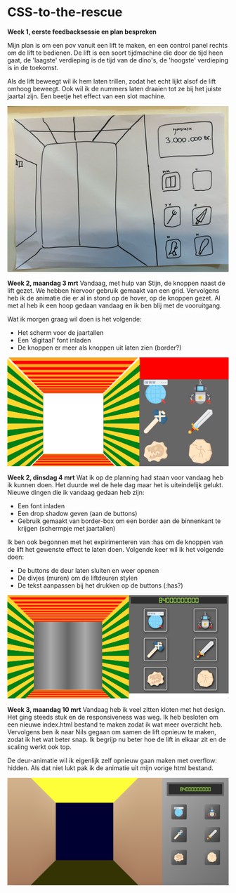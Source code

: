 # CSS-to-the-rescue

**Week 1, eerste feedbacksessie en plan bespreken**

Mijn plan is om een pov vanuit een lift te maken, en een control panel rechts om de lift te bedienen. De lift is een soort tijdmachine die door de tijd heen gaat, de 'laagste' verdieping is de tijd van de dino's, de 'hoogste' verdieping is in de toekomst. 

Als de lift beweegt wil ik hem laten trillen, zodat het echt lijkt alsof de lift omhoog beweegt. Ook wil ik de nummers laten draaien tot ze bij het juiste jaartal zijn. Een beetje het effect van een slot machine. 

![Schets van lift](./images/schetsvanlift.jpeg)

**Week 2, maandag 3 mrt**
Vandaag, met hulp van Stijn, de knoppen naast de lift gezet. We hebben hiervoor gebruik gemaakt van een grid. Vervolgens heb ik de animatie die er al in stond op de hover, op de knoppen gezet. Al met al heb ik een hoop gedaan vandaag en ik ben blij met de vooruitgang.

Wat ik morgen graag wil doen is het volgende:
 - Het scherm voor de jaartallen
 - Een 'digitaal' font inladen
 - De knoppen er meer als knoppen uit laten zien (border?)
 
![Maandag 03/03](./images/03032025CSS.png)

**Week 2, dinsdag 4 mrt**
Wat ik op de planning had staan voor vandaag heb ik kunnen doen. Het duurde wel de hele dag maar het is uiteindelijk gelukt. Nieuwe dingen die ik vandaag gedaan heb zijn:
 - Een font inladen
 - Een drop shadow geven (aan de buttons)
 - Gebruik gemaakt van border-box om een border aan de binnenkant te krijgen (schermpje met jaartallen)

Ik ben ook begonnen met het expirimenteren van :has om de knoppen van de lift het gewenste effect te laten doen. Volgende keer wil ik het volgende doen:
 - De buttons de deur laten sluiten en weer openen
 - De divjes (muren) om de liftdeuren stylen
 - De tekst aanpassen bij het drukken op de buttons (:has?)

 ![Dinsdag 04/03](./images/04032025CSS.png)

 **Week 3, maandag 10 mrt**
Vandaag heb ik veel zitten kloten met het design. Het ging steeds stuk en de responsiveness was weg. Ik heb besloten om een nieuwe index.html bestand te maken zodat ik wat meer overzicht heb. Vervolgens ben ik naar Nils gegaan om samen de lift opnieuw te maken, zodat ik het wat beter snap. Ik begrijp nu beter hoe de lift in elkaar zit en de scaling werkt ook top. 

De deur-animatie wil ik eigenlijk zelf opnieuw gaan maken met overflow: hidden. Als dat niet lukt pak ik de animatie uit mijn vorige html bestand. 

![Maandag 10/03](./images/14032025CSS.png)



 



